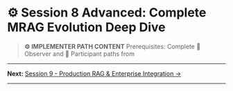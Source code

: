# ⚙️ Session 8 Advanced: Complete MRAG Evolution Deep Dive

> **⚙️ IMPLEMENTER PATH CONTENT**
> Prerequisites: Complete 🎯 Observer and 📝 Participant paths from
---

**Next:** [Session 9 - Production RAG & Enterprise Integration →](Session9_Production_RAG_Enterprise_Integration.md)

---
